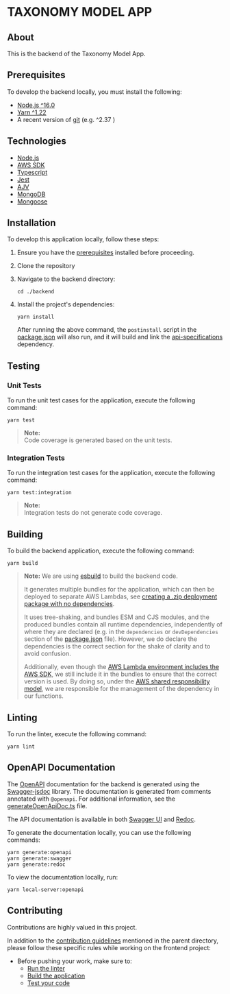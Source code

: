 # TAXONOMY MODEL APP

## About

This is the backend of the Taxonomy Model App.

## Prerequisites

To develop the backend locally, you must install the following:

* [Node.js ^16.0](https://nodejs.org/dist/latest-v16.x/)
* [Yarn ^1.22](https://classic.yarnpkg.com/en/) 
* A recent version of [git](https://git-scm.com/) (e.g. ^2.37 )

## Technologies

- [Node.js](https://nodejs.org)
- [AWS SDK](https://aws.amazon.com/sdk-for-javascript/)
- [Typescript](https://www.typescriptlang.org/)
- [Jest](https://jestjs.io/)
- [AJV](https://ajv.js.org/)
- [MongoDB](https://www.mongodb.com/)
- [Mongoose](https://mongoosejs.com/)

## Installation

To develop this application locally, follow these steps:

1. Ensure you have the [prerequisites](#prerequisites) installed before proceeding.

2. Clone the repository

3. Navigate to the backend directory:

    ```
    cd ./backend
    ```

4. Install the project's dependencies:

    ```
    yarn install
    ```

   After running the above command, the `postinstall` script in the [package.json](package.json) will also run, and it will build and link the [api-specifications](/api-specifications/readme.md) dependency.

## Testing
### Unit Tests
To run the unit test cases for the application, execute the following command:

```
yarn test
```

> **Note:**    
> Code coverage is generated based on the unit tests.

### Integration Tests
To run the integration test cases for the application, execute the following command:

```
yarn test:integration
```

> **Note:**    
> Integration tests do not generate code coverage.

## Building

To build the backend application, execute the following command:

```
yarn build
```

> **Note:**
> We are using [esbuild](https://esbuild.github.io/) to build the backend code. 
>
>It generates multiple bundles for the application, which can then be deployed to separate AWS Lambdas, see [creating a .zip deployment package with no dependencies](https://docs.aws.amazon.com/lambda/latest/dg/nodejs-package.html#nodejs-package-create-no-dependencies).
> 
> It uses tree-shaking, and bundles ESM and CJS modules, and the produced bundles contain all runtime dependencies, independently of where they are declared (e.g. in the `dependencies` or `devDependencies` section of the [package.json](package.json) file). However, we do declare the dependencies is the correct section for the shake of clarity and to avoid confusion.
>
> Additionally, even though the [AWS Lambda environment includes the AWS SDK](https://docs.aws.amazon.com/lambda/latest/dg/lambda-nodejs.html), we still include it in the bundles to ensure that the correct version is used.
> By doing so, under the [AWS shared responsibility model](https://docs.aws.amazon.com/whitepapers/latest/aws-risk-and-compliance/shared-responsibility-model.html), we are responsible for the management of the  dependency in our functions.
> 
## Linting

To run the linter, execute the following command:

```
yarn lint
```

## OpenAPI Documentation

The [OpenAPI](https://spec.openapis.org/oas/v3.1.0) documentation for the backend is generated using the [Swagger-jsdoc](https://www.npmjs.com/package/swagger-jsdoc) library. The documentation is generated from comments annotated with `@openapi`. For additional information, see the [generateOpenApiDoc.ts](openapi/generateOpenApiDoc.ts) file.

The API documentation is available in both [Swagger UI](https://swagger.io/tools/swagger-ui/) and [Redoc](https://redocly.com/redoc/).

To generate the documentation locally, you can use the following commands:
```
yarn generate:openapi
yarn generate:swagger
yarn generate:redoc
```

To view the documentation locally, run:

```
yarn local-server:openapi
```

## Contributing

Contributions are highly valued in this project. 

In addition to the [contribution guidelines](/README.md#contribution-guidelines) mentioned in the parent directory, please follow these specific rules while working on the frontend project:

- Before pushing your work, make sure to:
  - [Run the linter](#linting)
  - [Build the application](#building)
  - [Test your code](#testing)